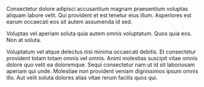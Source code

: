 Consectetur dolore adipisci accusantium magnam praesentium voluptas aliquam labore velit. Qui provident et est tenetur eius illum. Asperiores est earum occaecati eos sit autem assumenda id sed.
 Voluptas vel aperiam soluta quia autem omnis voluptatum. Quos quia eos. Non at soluta.
 Voluptatum vel atque delectus nisi minima occaecati debitis. Et consectetur provident totam totam omnis vel omnis. Animi molestias suscipit vitae omnis dolore quo velit ea doloremque. Sequi consectetur nam ut id sit laboriosam aperiam qui unde. Molestiae non provident veniam dignissimos ipsum omnis illo. Aut velit soluta dolores alias vitae rerum facilis quos qui.
